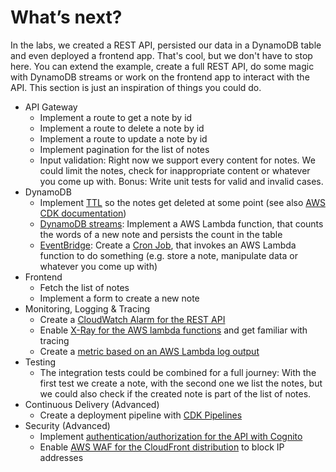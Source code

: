 # What’s next?

In the labs, we created a REST API, persisted our data in a DynamoDB table and even deployed a frontend app. That's cool, but we don't have to stop here. You can extend the example, create a full REST API, do some magic with DynamoDB streams or work on the frontend app to interact with the API. This section is just an inspiration of things you could do.

- API Gateway
  - Implement a route to get a note by id
  - Implement a route to delete a note by id
  - Implement a route to update a note by id
  - Implement pagination for the list of notes
  - Input validation: Right now we support every content for notes. We could limit the notes, check for inappropriate content or whatever you come up with. Bonus: Write unit tests for valid and invalid cases.
- DynamoDB
  - Implement [TTL](https://docs.aws.amazon.com/amazondynamodb/latest/developerguide/TTL.html) so the notes get deleted at some point (see also [AWS CDK documentation](https://docs.aws.amazon.com/cdk/api/v2/docs/aws-cdk-lib.aws_dynamodb.Table.html#timetoliveattribute))
  - [DynamoDB streams](https://docs.aws.amazon.com/cdk/api/v2/docs/aws-cdk-lib.aws_lambda_event_sources-readme.html#dynamodb-streams): Implement a AWS Lambda function, that counts the words of a new note and persists the count in the table
  - [EventBridge](https://docs.aws.amazon.com/cdk/api/v2/docs/aws-cdk-lib.aws_events_targets-readme.html#invoke-a-lambda-function): Create a [Cron Job](https://docs.aws.amazon.com/cdk/api/v2/docs/aws-cdk-lib.aws_events-readme.html#scheduling), that invokes an AWS Lambda function to do something (e.g. store a note, manipulate data or whatever you come up with)
- Frontend
  - Fetch the list of notes
  - Implement a form to create a new note
- Monitoring, Logging & Tracing
  - Create a [CloudWatch Alarm for the REST API](https://docs.aws.amazon.com/cdk/api/v2/docs/aws-apigatewayv2-alpha-readme.html#metrics)
  - Enable [X-Ray for the AWS lambda functions](https://docs.aws.amazon.com/cdk/api/v2/docs/aws-cdk-lib.aws_lambda-readme.html#lambda-with-x-ray-tracing) and get familiar with tracing
  - Create a [metric based on an AWS Lambda log output](https://docs.aws.amazon.com/cdk/api/v2/docs/aws-cdk-lib.aws_logs-readme.html#metric-filters)
- Testing
  - The integration tests could be combined for a full journey: With the first test we create a note, with the second one we list the notes, but we could also check if the created note is part of the list of notes.
- Continuous Delivery (Advanced)
  - Create a deployment pipeline with [CDK Pipelines](https://docs.aws.amazon.com/cdk/api/latest/docs/pipelines-readme.html)
- Security (Advanced)
  - Implement [authentication/authorization for the API with Cognito](https://docs.aws.amazon.com/cdk/api/v2/docs/aws-apigatewayv2-authorizers-alpha-readme.html)
  - Enable [AWS WAF for the CloudFront distribution](https://docs.aws.amazon.com/waf/latest/developerguide/waf-chapter.html) to block IP addresses
